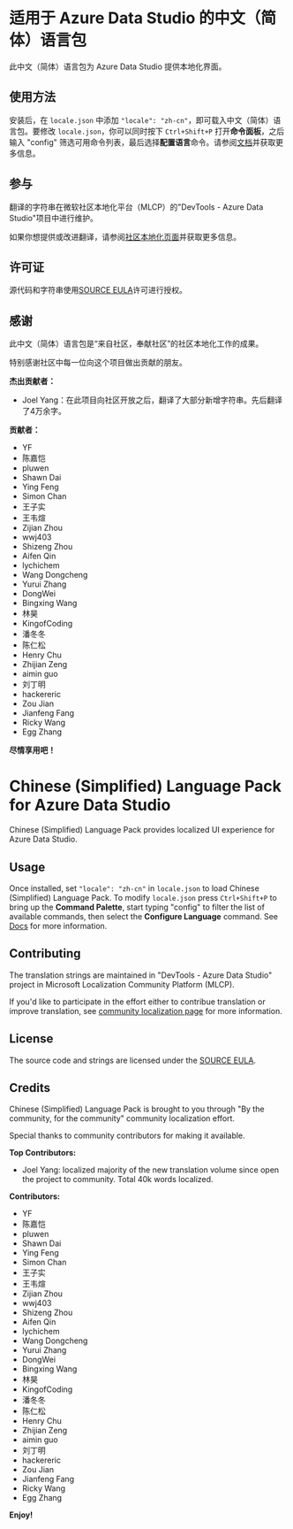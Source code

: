 # 适用于 Azure Data Studio 的中文（简体）语言包

此中文（简体）语言包为 Azure Data Studio 提供本地化界面。

## 使用方法

安装后，在 `locale.json` 中添加 `"locale": "zh-cn"`，即可载入中文（简体）语言包。要修改 `locale.json`，你可以同时按下 `Ctrl+Shift+P` 打开**命令面板**，之后输入 "config" 筛选可用命令列表，最后选择**配置语言**命令。请参阅[文档](https://go.microsoft.com/fwlink/?LinkId=761051)并获取更多信息。

## 参与

翻译的字符串在微软社区本地化平台（MLCP）的"DevTools - Azure Data Studio"项目中进行维护。

如果你想提供或改进翻译，请参阅[社区本地化页面](https://aka.ms/vscodeloc)并获取更多信息。

## 许可证

源代码和字符串使用[SOURCE EULA](https://github.com/Microsoft/azuredatastudio/blob/master/LICENSE.txt)许可进行授权。

## 感谢

此中文（简体）语言包是“来自社区，奉献社区”的社区本地化工作的成果。

特别感谢社区中每一位向这个项目做出贡献的朋友。

**杰出贡献者：**

* Joel Yang：在此项目向社区开放之后，翻译了大部分新增字符串。先后翻译了4万余字。

**贡献者：**

* YF
* 陈嘉恺
* pluwen
* Shawn Dai
* Ying Feng
* Simon Chan
* 王子实
* 王韦煊
* Zijian Zhou
* wwj403
* Shizeng Zhou
* Aifen Qin
* lychichem
* Wang Dongcheng
* Yurui Zhang
* DongWei
* Bingxing Wang
* 林昊
* KingofCoding
* 潘冬冬
* 陈仁松
* Henry Chu
* Zhijian Zeng
* aimin guo
* 刘丁明
* hackereric
* Zou Jian
* Jianfeng Fang
* Ricky Wang
* Egg Zhang

**尽情享用吧！**

#  Chinese (Simplified) Language Pack for Azure Data Studio

Chinese (Simplified) Language Pack provides localized UI experience for Azure Data Studio.

## Usage

Once installed, set `"locale": "zh-cn"` in `locale.json` to load Chinese (Simplified) Language Pack. To modify `locale.json` press `Ctrl+Shift+P` to bring up the **Command Palette**, start typing "config" to filter the list of available commands, then select the **Configure Language** command. See [Docs](https://go.microsoft.com/fwlink/?LinkId=761051) for more information.

## Contributing

The translation strings are maintained in "DevTools - Azure Data Studio" project in Microsoft Localization Community Platform (MLCP).

If you'd like to participate in the effort either to contribue translation or improve translation, see [community localization page](https://aka.ms/vscodeloc) for more information.

## License

The source code and strings are licensed under the [SOURCE EULA](https://github.com/Microsoft/azuredatastudio/blob/master/LICENSE.txt).

## Credits

Chinese (Simplified) Language Pack is brought to you through "By the community, for the community" community localization effort.

Special thanks to community contributors for making it available.

**Top Contributors:**

* Joel Yang: localized majority of the new translation volume since open the project to community. Total 40k words localized.

**Contributors:**

* YF
* 陈嘉恺
* pluwen
* Shawn Dai
* Ying Feng
* Simon Chan
* 王子实
* 王韦煊
* Zijian Zhou
* wwj403
* Shizeng Zhou
* Aifen Qin
* lychichem
* Wang Dongcheng
* Yurui Zhang
* DongWei
* Bingxing Wang
* 林昊
* KingofCoding
* 潘冬冬
* 陈仁松
* Henry Chu
* Zhijian Zeng
* aimin guo
* 刘丁明
* hackereric
* Zou Jian
* Jianfeng Fang
* Ricky Wang
* Egg Zhang

**Enjoy!**
